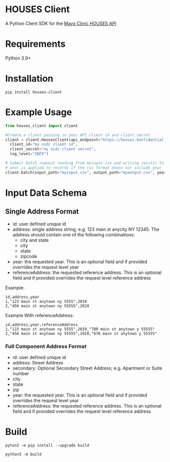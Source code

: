 # HOUSES Client
A Python Client SDK for the [Mayo Clinic HOUSES API](https://www.mayo.edu/research/centers-programs/mayo-clinic-houses-program/overview)

# Requirements
Python 3.9+

# Installation
```shell script
pip install houses-client
```

# Example Usage
```python
from houses_client import client

#Create a client passing in your API client id and client secret
client = client.HousesClient(api_endpoint="https://houses.konfidential.io", 
  client_id="my oidc client id", 
  client_secret="my oidc client secret",
  log_level="INFO")

# Submit batch request reading from myinput.csv and writing results to myoutput.csv
# year is applied to records if the csv format doesn not include year
client.batch(input_path="myinput.csv", output_path="myoutput.csv", year=2021)
```

# Input Data Schema
## Single Address Format
- id: user defined unique id
- address: single address string; e.g. 123 main st anycity NY 12345. The address should contain one of the following combinations:
    - city and state
    - city 
    - state 
    - zipcode
- year: the requested year. This is an optional field and if provided overrides the request level year
- referenceAddress: the requested reference address. This is an optional field and if provided overrides the request level reference address

Example:
```
id,address,year
1,"123 main st anytown ny 5555",2019
2,"456 main st anytown ny 55555",2018
```

Example With referenceAddress:
```
id,address,year,referenceAddress
1,"123 main st anytown ny 5555",2019,"789 main st anytown y 55555"
2,"456 main st anytown ny 55555",2018,"678 main st anytown y 55555"
```

### Full Component Address Format
- id: user defined unique id
- address: Street Address
- secondary: Optional Secondary Street Address; e.g. Apartment or Suite number
- city
- state
- zip
- year: the requested year. This is an optional field and if provided overrides the request level year
- referenceAddress: the requested reference address. This is an optional field and if provided overrides the request level reference address

# Build
```shell script
pyton3 -m pip install --upgrade build
```
```shell script
python3 -m build
```
